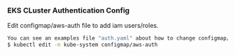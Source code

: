 ### EKS CLuster Authentication Config
Edit configmap/aws-auth file to add iam users/roles.
```bash
You can see an examples file "auth.yaml" about how to change configmap/aws-auth.
$ kubectl edit -n kube-system configmap/aws-auth 
```